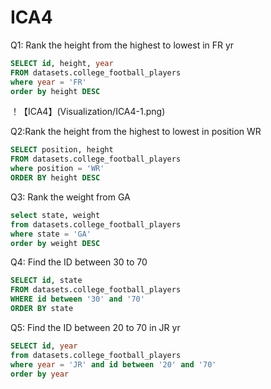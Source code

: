 # ICA4

Q1: Rank the height from the highest to lowest in FR yr

```sql
SELECT id, height, year
FROM datasets.college_football_players
where year = 'FR'
order by height DESC
```

！【ICA4】(Visualization/ICA4-1.png)

Q2:Rank the height from the highest to lowest in position WR

```sql
SELECT position, height
FROM datasets.college_football_players
where position = 'WR'
ORDER BY height DESC
```

Q3: Rank the weight from GA

```sql
select state, weight
from datasets.college_football_players
where state = 'GA'
order by weight DESC
```

Q4: Find the ID between 30 to 70
```sql
SELECT id, state
FROM datasets.college_football_players
WHERE id between '30' and '70'
ORDER BY state
```

Q5: Find the ID between 20 to 70 in JR yr
```sql
SELECT id, year
from datasets.college_football_players
where year = 'JR' and id between '20' and '70'
order by year
```

